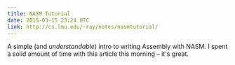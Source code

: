 ```yaml
---
title: NASM Tutorial
date: 2015-03-15 23:24 UTC
link: http://cs.lmu.edu/~ray/notes/nasmtutorial/
---
```


A simple (and _understandable_) intro to writing Assembly with NASM. I spent a solid amount of time with this article this morning – it's great.

